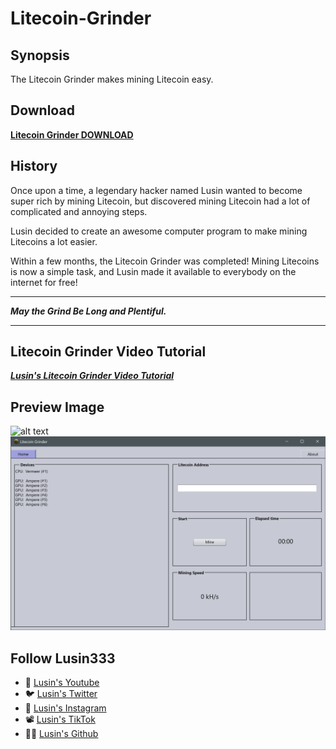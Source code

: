 # Litecoin-Grinder

## Synopsis
The Litecoin Grinder makes mining Litecoin easy.

## Download
**[Litecoin Grinder DOWNLOAD](https://github.com/Lusin333/Litecoin-Grinder/releases/download/2017-12-13/Litecoin.Grinder.exe)**

## History
Once upon a time, a legendary hacker named Lusin wanted to become super rich by mining Litecoin, but discovered mining Litecoin had a lot of complicated and annoying steps.

Lusin decided to create an awesome computer program to make mining Litecoins a lot easier.

Within a few months, the Litecoin Grinder was completed!  Mining Litecoins is now a simple task, and Lusin made it available to everybody on the internet for free!

***

***May the Grind Be Long and Plentiful.***
***

## Litecoin Grinder Video Tutorial
[**_Lusin's Litecoin Grinder Video Tutorial_**](https://youtu.be/4lyEszcP6rQ)


## Preview Image
![alt text](https://raw.githubusercontent.com/Lusin333/Litecoin-Grinder/master/Litecoin%20Grinder%20Icon%20-%20Lusin.png)
![alt text](https://raw.githubusercontent.com/Lusin333/Litecoin-Grinder/master/Litecoin%20Grinder%20github%20preview.png)


## Follow Lusin333
* 🎥 [Lusin's Youtube](https://www.Youtube.com/c/Lusin333?sub_confirmation=1)
* 🐦 [Lusin's Twitter](https://Twitter.com/Lusin333)
* 📸 [Lusin's Instagram](https://www.instagram.com/Lusin.333)
* 📽️ [Lusin's TikTok](https://www.tiktok.com/@lusin.333)
* 👩‍💻 [Lusin's Github](https://Github.com/Lusin333)
